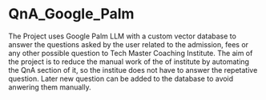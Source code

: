 # QnA_Google_Palm

The Project uses Google Palm LLM with a custom vector database to answer the questions asked by the user related to the admission, fees or any other possible question to Tech Master Coaching Institute. The aim of the project is to reduce the manual work of the of institute by automating the QnA section of it, so the institue does not have to answer the repetative question. Later new question can be added to the database to avoid anwering them manually.
